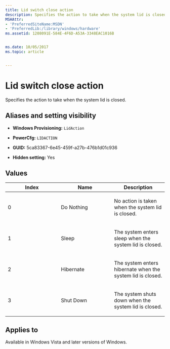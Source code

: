```yaml
---
title: Lid switch close action
description: Specifies the action to take when the system lid is closed.
MSHAttr:
- 'PreferredSiteName:MSDN'
- 'PreferredLib:/library/windows/hardware'
ms.assetid: 1208091E-584E-4F6D-A53A-3348EAC1016B


ms.date: 10/05/2017
ms.topic: article


---
```


# Lid switch close action


Specifies the action to take when the system lid is closed.

## <span id="Aliases_and_setting_visibility"></span><span id="aliases_and_setting_visibility"></span><span id="ALIASES_AND_SETTING_VISIBILITY"></span>Aliases and setting visibility


-   **Windows Provisioning:** `LidAction       `

-   **PowerCfg:** `LIDACTION       `

-   **GUID:** 5ca83367-6e45-459f-a27b-476b1d01c936

-   **Hidden setting:** Yes

## <span id="Values"></span><span id="values"></span><span id="VALUES"></span>Values


<table>
<colgroup>
<col width="33%" />
<col width="33%" />
<col width="33%" />
</colgroup>
<thead>
<tr class="header">
<th>Index</th>
<th>Name</th>
<th>Description</th>
</tr>
</thead>
<tbody>
<tr class="odd">
<td><p>0</p></td>
<td><p>Do Nothing</p></td>
<td><p>No action is taken when the system lid is closed.</p></td>
</tr>
<tr class="even">
<td><p>1</p></td>
<td><p>Sleep</p></td>
<td><p>The system enters sleep when the system lid is closed.</p></td>
</tr>
<tr class="odd">
<td><p>2</p></td>
<td><p>Hibernate</p></td>
<td><p>The system enters hibernate when the system lid is closed.</p></td>
</tr>
<tr class="even">
<td><p>3</p></td>
<td><p>Shut Down</p></td>
<td><p>The system shuts down when the system lid is closed.</p></td>
</tr>
</tbody>
</table>

 

## <span id="Applies_to"></span><span id="applies_to"></span><span id="APPLIES_TO"></span>Applies to


Available in Windows Vista and later versions of Windows.
